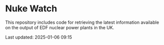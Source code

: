 # Nuke Watch

This repository includes code for retrieving the latest information available on the output of EDF nuclear power plants in the UK.

Last updated: 2025-01-06 09:15